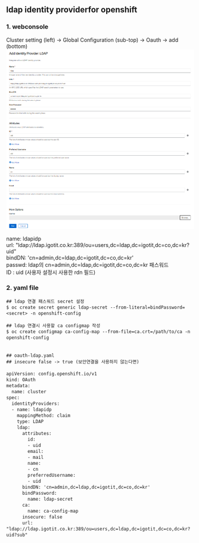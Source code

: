## ldap identity providerfor openshift


### 1. webconsole 
Cluster setting (left) -> Global Configuration (sub-top) -> Oauth -> add (bottom)
![](./image/ldap.png)

name: ldapidp <br>
url: "ldap://ldap.igotit.co.kr:389/ou=users,dc=ldap,dc=igotit,dc=co,dc=kr?uid" <br>
bindDN: 'cn=admin,dc=ldap,dc=igotit,dc=co,dc=kr' <br>
passwd: ldap의 cn=admin,dc=ldap,dc=igotit,dc=co,dc=kr 패스워드  <br>
ID : uid  (사용자 설정시 사용한 rdn 필드)

### 2. yaml file

```
## ldap 연결 패스워드 secret 설정 
$ oc create secret generic ldap-secret --from-literal=bindPassword=<secret> -n openshift-config

## ldap 연결시 사용할 ca configmap 작성 
$ oc create configmap ca-config-map --from-file=ca.crt=/path/to/ca -n openshift-config


## oauth-ldap.yaml
## insecure false -> true (보안연결을 사용하지 않는다면)

apiVersion: config.openshift.io/v1
kind: OAuth
metadata:
  name: cluster
spec:
  identityProviders:
  - name: ldapidp 
    mappingMethod: claim 
    type: LDAP
    ldap:
      attributes:
        id: 
        - uid
        email: 
        - mail
        name: 
        - cn
        preferredUsername: 
        - uid
      bindDN: 'cn=admin,dc=ldap,dc=igotit,dc=co,dc=kr' 
      bindPassword: 
        name: ldap-secret
      ca: 
        name: ca-config-map
      insecure: false 
      url: "ldap://ldap.igotit.co.kr:389/ou=users,dc=ldap,dc=igotit,dc=co,dc=kr?uid?sub"

``` 
